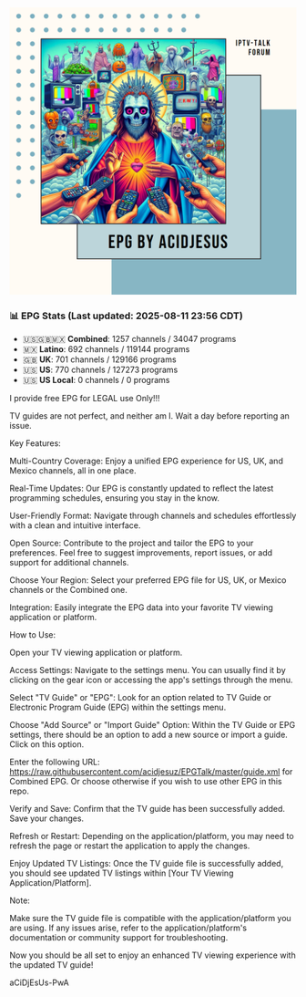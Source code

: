 ![EPG Logo](TVGuide.png)

<!-- EPG-STATS-START -->
### 📊 EPG Stats (Last updated: 2025-08-11 23:56 CDT)

- 🇺🇸🇬🇧🇲🇽 **Combined**: 1257 channels / 34047 programs
- 🇲🇽 **Latino**: 692 channels / 119144 programs
- 🇬🇧 **UK**: 701 channels / 129166 programs
- 🇺🇸 **US**: 770 channels / 127273 programs
- 🇺🇸 **US Local**: 0 channels / 0 programs
<!-- EPG-STATS-END -->

I provide free EPG for LEGAL use Only!!!

TV guides are not perfect, and neither am I. Wait a day before reporting an issue.



Key Features:

Multi-Country Coverage: Enjoy a unified EPG experience for US, UK, and Mexico channels, all in one place.

Real-Time Updates: Our EPG is constantly updated to reflect the latest programming schedules, ensuring you stay in the know.

User-Friendly Format: Navigate through channels and schedules effortlessly with a clean and intuitive interface.

Open Source: Contribute to the project and tailor the EPG to your preferences. Feel free to suggest improvements, report issues, or add support for additional channels.


Choose Your Region: Select your preferred EPG file for US, UK, or Mexico channels or the Combined one.

Integration: Easily integrate the EPG data into your favorite TV viewing application or platform.



How to Use:

Open your TV viewing application or platform.

Access Settings: Navigate to the settings menu. You can usually find it by clicking on the gear icon or accessing the app's settings through the menu.

Select "TV Guide" or "EPG": Look for an option related to TV Guide or Electronic Program Guide (EPG) within the settings menu.

Choose "Add Source" or "Import Guide" Option: Within the TV Guide or EPG settings, there should be an option to add a new source or import a guide. Click on this option.

Enter the following URL: https://raw.githubusercontent.com/acidjesuz/EPGTalk/master/guide.xml for Combined EPG. Or choose otherwise if you wish to use other EPG in this repo.

Verify and Save: Confirm that the TV guide has been successfully added.
Save your changes.

Refresh or Restart: Depending on the application/platform, you may need to refresh the page or restart the application to apply the changes.


Enjoy Updated TV Listings: Once the TV guide file is successfully added, you should see updated TV listings within [Your TV Viewing Application/Platform].

Note:

Make sure the TV guide file is compatible with the application/platform you are using.
If any issues arise, refer to the application/platform's documentation or community support for troubleshooting.


Now you should be all set to enjoy an enhanced TV viewing experience with the updated TV guide!

aCiDjEsUs-PwA
